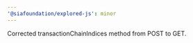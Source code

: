 ```yaml
---
'@siafoundation/explored-js': minor
---
```


Corrected transactionChainIndices method from POST to GET.

